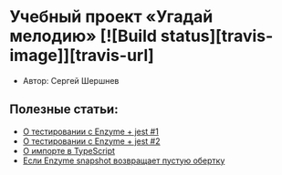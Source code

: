 # Учебный проект «Угадай мелодию» [![Build status][travis-image]][travis-url]

* Автор: Сергей Шершнев

## Полезные статьи:
- [О тестировании с Enzyme + jest #1](https://medium.com/@karafizi/%D1%82%D0%B5%D1%81%D1%82%D0%B8%D1%80%D0%BE%D0%B2%D0%B0%D0%BD%D0%B8%D0%B5-react-%D0%BA%D0%BE%D0%BC%D0%BF%D0%BE%D0%BD%D0%B5%D0%BD%D1%82%D0%BE%D0%B2-%D1%81-jest-%D0%B8-enzyme-%D0%BF%D0%B5%D1%80%D0%B5%D0%B2%D0%BE%D0%B4-985dcab18b7e)
- [О тестировании с Enzyme + jest #2](https://hackernoon.com/testing-react-components-with-jest-and-enzyme-41d592c174f)
- [О импорте в TypeScript](https://habr.com/ru/company/otus/blog/507104/)
- [Если Enzyme snapshot возвращает пустую обертку](https://stackoverflow.com/questions/54419342/jest-enzyme-shallowwrapper-is-empty-when-creating-snapshot)
